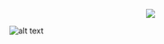 <p align='center'>
  <a href="https://www.linkedin.com/in/teun-engels-58b285223"/>
    <img src="https://img.shields.io/badge/linkedin-%230077B5.svg?&style=for-the-badge&logo=linkedin&logoColor=white" />
  </a> 
</p>

![alt text](https://user-images.githubusercontent.com/80408060/150681520-f1016f03-73be-43ae-9558-3fe70088707b.png)

